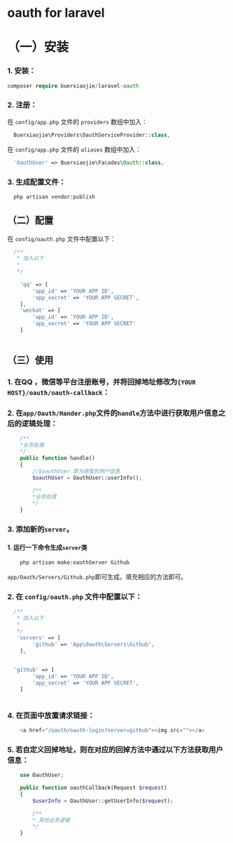 # oauth for laravel

# （一）安装

### 1. 安装：


```php
composer require buerxiaojie/laravel-oauth
```

### 2. 注册：


在 `config/app.php` 文件的 `providers` 数组中加入：

```php
  Buerxiaojie\Providers\OauthServiceProvider::class,
```


在 `config/app.php` 文件的 `aliases` 数组中加入：

```php
  'OauthUser' => Buerxiaojie\Facades\Oauth::class,
```


### 3. 生成配置文件：


```php
  php artisan vendor:publish
```


## （二）配置

在 `config/oauth.php` 文件中配置以下：

```php
  /**
   * 加入以下
   * 
   */
   
  	'qq' => [
		'app_id' => 'YOUR APP ID',
		'app_secret' => 'YOUR APP SECRET',
	],
	'wechat' => [
		'app_id' => 'YOUR APP ID',
		'app_secret' => 'YOUR APP SECRET'
	]
 
```

## （三）使用


### 1. 在QQ ，微信等平台注册账号，并将回掉地址修改为`{YOUR HOST}/oauth/oauth-callback`：


### 2. 在`app/Oauth/Hander.php`文件的`handle`方法中进行获取用户信息之后的逻辑处理：

```php
	/**
	*业务处理
	*/
	public function handle()
	{
		//$oauthUser 即为获取的用户信息
		$oauthUser = OauthUser::userInfo();

		/**
		*业务处理
		*/
	}

```

### 3. 添加新的`server`。

#### 1. 运行一下命令生成`server`类

```php
	php artisan make:oauthServer Github
```

`app/Oauth/Servers/Github.php`即可生成。填充相应的方法即可。

### 2. 在 `config/oauth.php` 文件中配置以下：

```php
  /**
   * 加入以下
   * 
   */
   'servers' => [
		'github' => 'App\Oauth\Servers\Github',
	],
   

  'github' => [
		'app_id' => 'YOUR APP ID',
		'app_secret' => 'YOUR APP SECRET',
	]
 
```

### 4. 在页面中放置请求链接：

```php
	<a href="/oauth/oauth-login?server=github"><img src=""></a>
```

### 5. 若自定义回掉地址，则在对应的回掉方法中通过以下方法获取用户信息：
```php
	use OauthUser;

	public function oauthCallback(Request $request)
	{
		$userInfo = OauthUser::getUserInfo($request);

		/**
		* 其他业务逻辑
		*/
	}
```